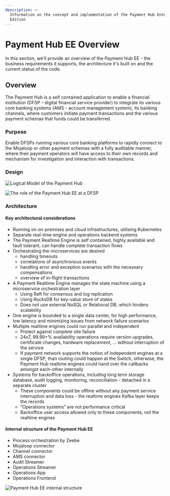 ```yaml
---
description: >-
  Information on the concept and implementation of the Payment Hub Enterprise
  Edition
---
```


# Payment Hub EE Overview

In this section, we'll provide an overview of the Payment Hub EE - the business requirements it supports, the architecture it's built on and the current status of the code.

## Overview

The Payment Hub is a self contained application to enable a financial institution \(DFSP - digital financial service provider\) to integrate its various core banking systems \(AMS - account management system\), its banking channels, where customers initiate payment transactions and the various payment schemas that funds could be transferred.

### Purpose

Enable DFSPs running various core banking platforms to rapidly connect to the Mojaloop or other payment schemas with a fully auditable manner, where their payment operators will have access to their own records and mechanism for investigation and interaction with transactions.

### Design

![Logical Model of the Payment Hub](https://lh6.googleusercontent.com/Xdp2YHrqxBzjeu--jfxkK3ns-gLtpNcOJ6rpwtQe1Xw0h6IRG5HmDbEESvLnUspZ4IYJyKWogu0ELDkjRK79eh9QQpBGAYskdpJ-M4d76hQUDnINfFwfxDHu59CWG39oR1bRNtM8Zj8)



![The role of the Payment Hub EE at a DFSP](https://lh5.googleusercontent.com/RXlgz3ImVMzEIMk0qAG31YkiN0Gswi6HikHMKfGQ5EKyHKAf30ZwWzmsNoTepPDGGmRLi_vgq65r1N_aSzvca0hwoTwaJDDFTfsPwNywO0K7HViFv2zJD9lTybCg9gHOSkmDqTzRB0s)

### Architecture

#### Key architectural considerations

* Running on on-premises and cloud infrastructures, utilising Kubernetes
* Separate real-time engine and operations backend systems
* The Payment Realtime Engine is self contained, highly available and fault tolerant, can handle complete transaction flows
* Orchestrating the microservices are desired
  * handling timeouts
  * correlations of asynchronous events
  * handling error and exception scenarios with the necessary compensations
  * overview of in-flight transactions
* A Payment Realtime Engine manages the state machine using a microservice orchestration layer
  * Using Raft for consensus and log replication
  * Using RocksDB for key-value store of states
  * Does not use external NoSQL or Relational DB, which hinders scalability
* One engine is bounded to a single data center, for high performance, low latency and minimizing issues from network failure scenarios
* Multiple realtime engines could run parallel and independent
  * Protect against complete site failure
  * 24x7, 99.99+% availability operations require version upgrades, certificate changes, hardware replacement, … without interruption of the service
  * If payment network supports the notion of independent engines at a single DFSP, than routing could happen at the Switch, otherwise, the Payment Hub realtime engines could hand over the callbacks amongst each-other internally
* Systems for backoffice operations, including long term storage database, audit logging, monitoring, reconciliation - detached in a separate cluster
  * These components could be offline without any payment service interruption and data loss - the realtime engines Kafka layer keeps the records
  * “Operations systems” are not performance critical
  * Backoffice user access allowed only to these components, not the realtime engines

#### Internal structure of the Payment Hub EE

* Process orchestration by Zeebe 
* Mojaloop connector 
* Channel connector 
* AMS connector 
* Audit Streamer 
* Operations Streamer 
* Operations App 
* Operations Frontend

![Payment Hub EE internal structure](https://lh3.googleusercontent.com/5soKMo53ewvbIRHzclMjUWgR8LGD_jwAjRnNbgy1h84MxzBJXpQMWr_LfAX6jhTAV2GzARdGEXBptcZpc7A6oPhAX_5CBwpKzOoL-L6F7qJ9A55F7aBthcn6S83XpFp7qrZaWOrh_5w)

